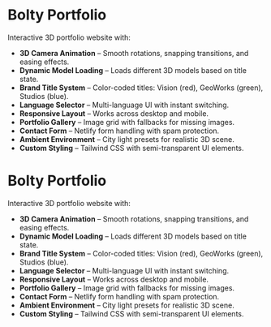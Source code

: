 # Bolty Portfolio

Interactive 3D portfolio website with:

- **3D Camera Animation** – Smooth rotations, snapping transitions, and easing effects.  
- **Dynamic Model Loading** – Loads different 3D models based on title state.  
- **Brand Title System** – Color-coded titles: Vision (red), GeoWorks (green), Studios (blue).  
- **Language Selector** – Multi-language UI with instant switching.  
- **Responsive Layout** – Works across desktop and mobile.  
- **Portfolio Gallery** – Image grid with fallbacks for missing images.  
- **Contact Form** – Netlify form handling with spam protection.  
- **Ambient Environment** – City light presets for realistic 3D scene.  
- **Custom Styling** – Tailwind CSS with semi-transparent UI elements.
# Bolty Portfolio

Interactive 3D portfolio website with:

- **3D Camera Animation** – Smooth rotations, snapping transitions, and easing effects.  
- **Dynamic Model Loading** – Loads different 3D models based on title state.  
- **Brand Title System** – Color-coded titles: Vision (red), GeoWorks (green), Studios (blue).  
- **Language Selector** – Multi-language UI with instant switching.  
- **Responsive Layout** – Works across desktop and mobile.  
- **Portfolio Gallery** – Image grid with fallbacks for missing images.  
- **Contact Form** – Netlify form handling with spam protection.  
- **Ambient Environment** – City light presets for realistic 3D scene.  
- **Custom Styling** – Tailwind CSS with semi-transparent UI elements.
